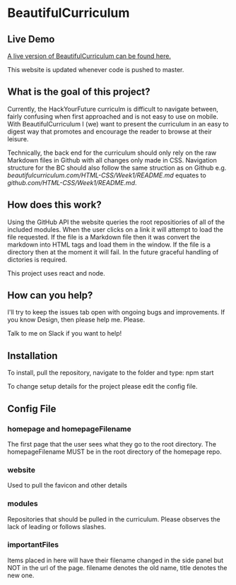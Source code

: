 # BeautifulCurriculum

## Live Demo
[A live version of BeautifulCurriculum can be found here.](https://enigmatic-tundra-23218.herokuapp.com/)

This website is updated whenever code is pushed to master.

## What is the goal of this project?
Currently, the HackYourFuture curriculm is difficult to navigate between, fairly confusing when first approached and is not easy to use on mobile. With BeautifulCurriculum I (we) want to present the curriculum in an easy to digest way that promotes and encourage the reader to browse at their leisure.

Technically, the back end for the curriculum should only rely on the raw Markdown files in Github with all changes only made in CSS. Navigation structure for the BC should also follow the same struction as on Github e.g. *beautifulcurriculum.com/HTML-CSS/Week1/README.md* equates to *github.com/HTML-CSS/Week1/README.md*.

## How does this work?
Using the GitHub API the website queries the root repositiories of all of the included modules. When the user clicks on a link it will attempt to load the file requested. If the file is a Markdown file then it was convert the markdown into HTML tags and load them in the window. If the file is a directory then at the moment it will fail. In the future graceful handling of dictories is required.

This project uses react and node.

## How can you help?
I'll try to keep the issues tab open with ongoing bugs and improvements. If you know Design, then please help me. Please.

Talk to me on Slack if you want to help!

## Installation
To install, pull the repository, navigate to the folder and type:
npm start

To change setup details for the project please edit the config file.

## Config File
### homepage and homepageFilename
The first page that the user sees what they go to the root directory. The homepageFilename MUST be in the root directory of the homepage repo.

### website
Used to pull the favicon and other details

### modules
Repositories that should be pulled in the curriculum. Please observes the lack of leading or follows slashes.

### importantFiles
Items placed in here will have their filename changed in the side panel but NOT in the url of the page. filename denotes the old name, title denotes the new one.
